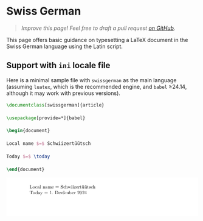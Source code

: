 # Swiss German

<blockquote>
  <p><em>Improve this page! Feel free to draft a pull request <a href="https://github.com/latex3/babel/tree/docs/docs">on GitHub</a></em>.</p>
</blockquote>

This page offers basic guidance on typesetting a LaTeX document in the
Swiss German language using the Latin script.

## Support with `ini` locale file

Here is a minimal sample file with `swissgerman` as the main language
(assuming `luatex`, which is the recommended engine, and `babel` ≥24.14,
although it may work with previous versions).

```tex
\documentclass[swissgerman]{article}

\usepackage[provide=*]{babel}

\begin{document}

Local name $=$ Schwiizertüütsch

Today $=$ \today

\end{document}
```

![](../media/locale-swissgerman.png)